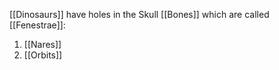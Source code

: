 [[Dinosaurs]] have holes in the Skull [[Bones]] which are called [[Fenestrae]]:

1) [[Nares]]
2) [[Orbits]] 